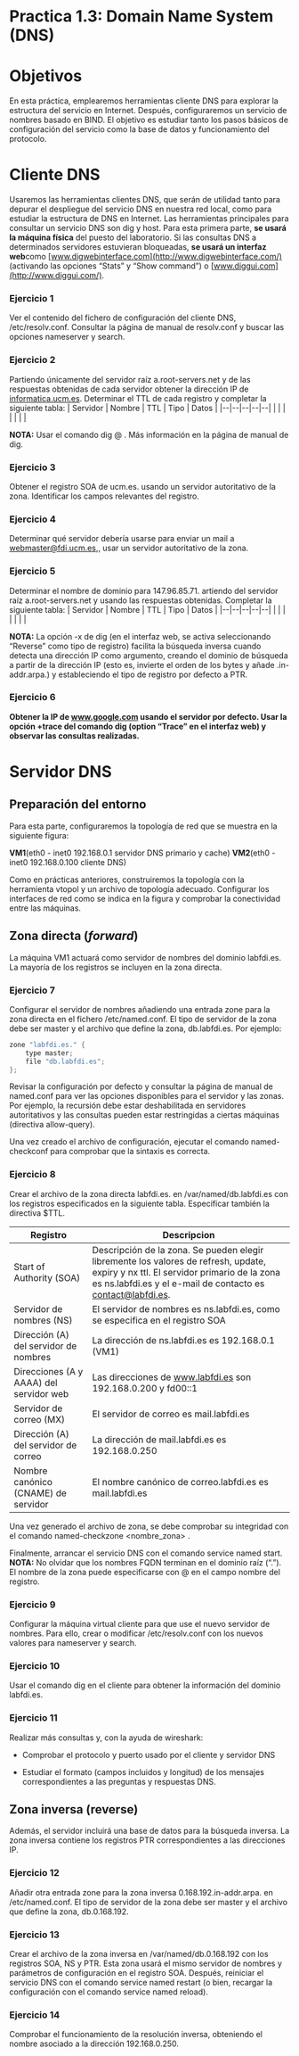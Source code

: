 # Practica 1.3: Domain Name System (DNS)

# Objetivos
En esta práctica, emplearemos herramientas cliente DNS para explorar la estructura del servicio en Internet. Después, configuraremos un servicio de nombres basado en BIND. El objetivo es estudiar tanto los pasos básicos de configuración del servicio como la base de datos y funcionamiento del protocolo.

# Cliente DNS
Usaremos las herramientas clientes DNS, que serán de utilidad tanto para depurar el despliegue del servicio DNS en nuestra red local, como para estudiar la estructura de DNS en Internet. Las herramientas principales para consultar un servicio DNS son dig y host. Para esta primera parte,  **se usará la máquina física**  del puesto del laboratorio. Si las consultas DNS a determinados servidores estuvieran bloqueadas,  **se usará un interfaz web**como  [www.digwebinterface.com](http://www.digwebinterface.com/)  (activando las opciones “Stats” y “Show command”) o  [www.diggui.com](http://www.diggui.com/).

### Ejercicio 1
Ver el contenido del fichero de configuración del cliente DNS, /etc/resolv.conf. Consultar la página de manual de resolv.conf y buscar las opciones nameserver y search.

### Ejercicio 2 
Partiendo únicamente del servidor raíz a.root-servers.net y de las respuestas obtenidas de cada servidor obtener la dirección IP de  [informatica.ucm.es](http://informatica.ucm.es/). Determinar el TTL de cada registro y completar la siguiente tabla:
| Servidor | Nombre | TTL | Tipo | Datos | 
|--|--|--|--|--|
|  |  |  |  |  |  |

**NOTA:** Usar el comando dig @<servidor> <nombre> <tipo>. Más información en la página de manual de dig.

### Ejercicio 3 
Obtener el registro SOA de ucm.es. usando un servidor autoritativo de la zona. Identificar los campos relevantes del registro.

### Ejercicio 4
Determinar qué servidor debería usarse para enviar un mail a  [webmaster@fdi.ucm.es](mailto:webmaster@fdi.ucm.es),, usar un servidor autoritativo de la zona.

### Ejercicio 5
Determinar el nombre de dominio para 147.96.85.71. artiendo del servidor raíz a.root-servers.net y usando las respuestas obtenidas. Completar la siguiente tabla:
| Servidor | Nombre | TTL | Tipo | Datos | 
|--|--|--|--|--|
|  |  |  |  |  |  |

**NOTA:** La opción -x de dig (en el interfaz web, se activa seleccionando “Reverse” como tipo de registro) facilita la búsqueda inversa cuando detecta una dirección IP como argumento, creando el dominio de búsqueda a partir de la dirección IP (esto es, invierte el orden de los bytes y añade .in-addr.arpa.) y estableciendo el tipo de registro por defecto a PTR.

### Ejercicio 6
**Obtener la IP de www.google.com usando el servidor por defecto. Usar la opción +trace del comando dig (option “Trace” en el interfaz web) y observar las consultas realizadas.**
# Servidor DNS
## Preparación del entorno
Para esta parte, configuraremos la topología de red que se muestra en la siguiente figura:

**VM1**(eth0 - inet0 192.168.0.1 servidor DNS primario y cache)
**VM2**(eth0 - inet0 192.168.0.100 cliente DNS)

Como en prácticas anteriores, construiremos la topología con la herramienta vtopol y un archivo de topología adecuado. Configurar los interfaces de red como se indica en la figura y comprobar la conectividad entre las máquinas.

## Zona directa (_forward_)
La máquina VM1 actuará como servidor de nombres del dominio labfdi.es. La mayoría de los registros se incluyen en la zona directa.

### Ejercicio 7
Configurar el servidor de nombres añadiendo una entrada zone para la zona directa en el fichero /etc/named.conf. El tipo de servidor de la zona debe ser master y el archivo que define la zona, db.labfdi.es. Por ejemplo:
```c
zone "labfdi.es." {
	type master;
	file "db.labfdi.es";
};
```
Revisar la configuración por defecto y consultar la página de manual de named.conf para ver las opciones disponibles para el servidor y las zonas. Por ejemplo, la recursión debe estar deshabilitada en servidores autoritativos y las consultas pueden estar restringidas a ciertas máquinas (directiva allow-query).

Una vez creado el archivo de configuración, ejecutar el comando named-checkconf para comprobar que la sintaxis es correcta.

### Ejercicio 8
Crear el archivo de la zona directa labfdi.es. en /var/named/db.labfdi.es con los registros especificados en la siguiente tabla. Especificar también la directiva $TTL.

| Registro | Descripcion |
|--|--|
| Start of Authority (SOA) |Descripción de la zona. Se pueden elegir libremente los valores de refresh, update, expiry y nx ttl. El servidor primario de la zona es ns.labfdi.es y el e-mail de contacto es contact@labfdi.es.|
|Servidor de nombres (NS)|El servidor de nombres es ns.labfdi.es, como se especifica en el registro SOA|
|Dirección (A) del servidor de nombres | La dirección de ns.labfdi.es es 192.168.0.1 (VM1) |
|Direcciones (A y AAAA) del servidor web |Las direcciones de www.labfdi.es son 192.168.0.200 y fd00::1|
|Servidor de correo (MX) |El servidor de correo es mail.labfdi.es|
|Dirección (A) del servidor de correo | La dirección de mail.labfdi.es es 192.168.0.250 |
|Nombre canónico (CNAME) de servidor| El nombre canónico de correo.labfdi.es es mail.labfdi.es |

Una vez generado el archivo de zona, se debe comprobar su integridad con el comando named-checkzone <nombre_zona> <archivo>.

Finalmente, arrancar el servicio DNS con el comando service named start.
**NOTA:** No olvidar que los nombres FQDN terminan en el dominio raíz (“.”). El nombre de la zona puede especificarse con @ en el campo nombre del registro.

### Ejercicio 9
Configurar la máquina virtual cliente para que use el nuevo servidor de nombres. Para ello, crear o modificar /etc/resolv.conf con los nuevos valores para nameserver y search.

### Ejercicio 10
Usar el comando dig en el cliente para obtener la información del dominio labfdi.es.

### Ejercicio 11

Realizar más consultas y, con la ayuda de wireshark:

- Comprobar el protocolo y puerto usado por el cliente y servidor DNS

- Estudiar el formato (campos incluidos y longitud) de los mensajes correspondientes a las preguntas y respuestas DNS.


## Zona inversa (reverse)
Además, el servidor incluirá una base de datos para la búsqueda inversa. La zona inversa contiene los registros PTR correspondientes a las direcciones IP.
### Ejercicio 12
Añadir otra entrada zone para la zona inversa 0.168.192.in-addr.arpa.  en /etc/named.conf. El tipo de servidor de la zona debe ser master y el archivo que define la zona, db.0.168.192.

### Ejercicio 13
Crear el archivo de la zona inversa en /var/named/db.0.168.192 con los registros SOA, NS y PTR. Esta zona usará el mismo servidor de nombres y parámetros de configuración en el registro SOA. Después, reiniciar el servicio DNS con el comando service named restart (o bien, recargar la configuración con el comando service named reload).

### Ejercicio 14
Comprobar el funcionamiento de la resolución inversa, obteniendo el nombre asociado a la dirección 192.168.0.250.
<!--stackedit_data:
eyJoaXN0b3J5IjpbLTE3NDI2NDgyNjcsLTE2MzQzNzczM119
-->